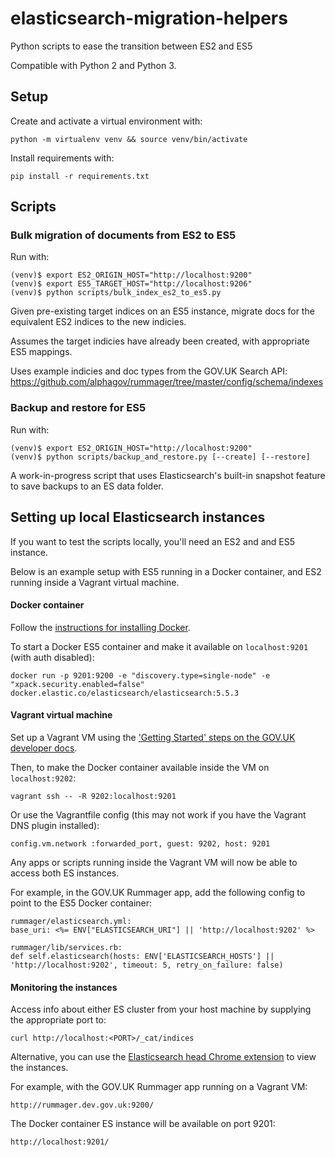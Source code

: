 # elasticsearch-migration-helpers
Python scripts to ease the transition between ES2 and ES5

Compatible with Python 2 and Python 3.

## Setup

Create and activate a virtual environment with:

    python -m virtualenv venv && source venv/bin/activate

Install requirements with:

    pip install -r requirements.txt
    
   
## Scripts
 
### Bulk migration of documents from ES2 to ES5

Run with:

    (venv)$ export ES2_ORIGIN_HOST="http://localhost:9200"
    (venv)$ export ES5_TARGET_HOST="http://localhost:9206"
    (venv)$ python scripts/bulk_index_es2_to_es5.py

Given pre-existing target indices on an ES5 instance, migrate docs for the equivalent ES2 indices to the new indicies.

Assumes the target indicies have already been created, with appropriate ES5 mappings.

Uses example indicies and doc types from the GOV.UK Search API:
https://github.com/alphagov/rummager/tree/master/config/schema/indexes 

### Backup and restore for ES5

Run with:

    (venv)$ export ES2_ORIGIN_HOST="http://localhost:9200"
    (venv)$ python scripts/backup_and_restore.py [--create] [--restore]

A work-in-progress script that uses Elasticsearch's built-in snapshot feature to save backups to an ES data folder.

## Setting up local Elasticsearch instances

If you want to test the scripts locally, you'll need an ES2 and and ES5 instance.

Below is an example setup with ES5 running in a Docker container, and ES2 running inside a Vagrant virtual machine.

#### Docker container

Follow the [instructions for installing Docker](https://docs.docker.com/install/).

To start a Docker ES5 container and make it available on `localhost:9201` (with auth disabled):

    docker run -p 9201:9200 -e "discovery.type=single-node" -e "xpack.security.enabled=false" docker.elastic.co/elasticsearch/elasticsearch:5.5.3

#### Vagrant virtual machine

Set up a Vagrant VM using the ['Getting Started' steps on the GOV.UK developer docs](https://docs.publishing.service.gov.uk/manual/get-started.html).

Then, to make the Docker container available inside the VM on `localhost:9202`:

    vagrant ssh -- -R 9202:localhost:9201

Or use the Vagrantfile config (this may not work if you have the Vagrant DNS plugin installed):

    config.vm.network :forwarded_port, guest: 9202, host: 9201

Any apps or scripts running inside the Vagrant VM will now be able to access both ES instances.

For example, in the GOV.UK Rummager app, add the following config to point to the ES5 Docker container:

    rummager/elasticsearch.yml:
	base_uri: <%= ENV["ELASTICSEARCH_URI"] || 'http://localhost:9202' %>

    rummager/lib/services.rb:
    def self.elasticsearch(hosts: ENV['ELASTICSEARCH_HOSTS'] || 'http://localhost:9202', timeout: 5, retry_on_failure: false)

#### Monitoring the instances

Access info about either ES cluster from your host machine by supplying the appropriate port to:

    curl http://localhost:<PORT>/_cat/indices

Alternative, you can use the [Elasticsearch head Chrome extension](https://chrome.google.com/webstore/detail/elasticsearch-head/ffmkiejjmecolpfloofpjologoblkegm) to view the instances.

For example, with the GOV.UK Rummager app running on a Vagrant VM:

    http://rummager.dev.gov.uk:9200/

The Docker container ES instance will be available on port 9201:

    http://localhost:9201/
